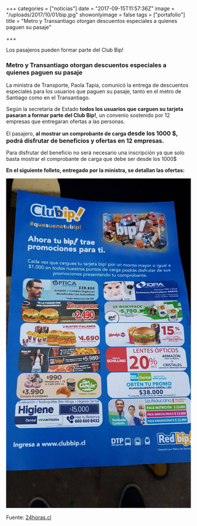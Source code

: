 +++
categories = ["noticias"]
date = "2017-09-15T11:57:36Z"
image = "/uploads/2017/10/01/bip.jpg"
showonlyimage = false
tags = ["portafolio"]
title = "Metro y Transantiago otorgan descuentos especiales a quienes paguen su pasaje"

+++


Los pasajeros pueden formar parte del Club Bip!

### **Metro y Transantiago otorgan descuentos especiales a quienes paguen su pasaje**

La ministra de Transporte, Paola Tapia, comunicó la entrega de descuentos especiales para los usuarios que paguen su pasaje, tanto en el metro de Santiago como en el Transantiago.

Según la secretaria de Estado **todos los usuarios que carguen su tarjeta pasaran a formar parte del Club Bip!**, un convenio sostenido por 12 empresas que entregaran ofertas a las personas.

El pasajero, **al mostrar un comprobante de carga <span style="font-size: 1rem;">desde los 1000 $, podrá disfrutar de beneficios y ofertas en 12 empresas.</span>**

Para disfrutar del beneficio no será necesario una inscripción ya que solo basta mostrar el comprobante de carga que debe ser desde los 1000$

**En el siguiente folleto, entregado por la ministra, se detallan las ofertas:**

![](/uploads/2017/10/01/WhatsApp%20Image%202017-09-29%20at%2011.22.57.jpeg)

Fuente: [24horas.cl](http://www.24horas.cl/nacional/metro-y-transantiago-anuncian-descuentos-especiales-para-quienes-paguen-su-pasaje-2519164)

###

